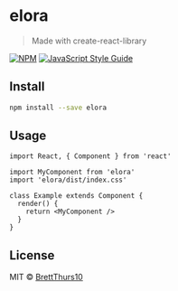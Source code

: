 # elora

> Made with create-react-library

[![NPM](https://img.shields.io/npm/v/elora.svg)](https://www.npmjs.com/package/elora) [![JavaScript Style Guide](https://img.shields.io/badge/code_style-standard-brightgreen.svg)](https://standardjs.com)

## Install

```bash
npm install --save elora
```

## Usage

```tsx
import React, { Component } from 'react'

import MyComponent from 'elora'
import 'elora/dist/index.css'

class Example extends Component {
  render() {
    return <MyComponent />
  }
}
```

## License

MIT © [BrettThurs10](https://github.com/BrettThurs10)
